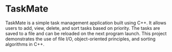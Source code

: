 # TaskMate
TaskMate is a simple task management application built using C++. It allows users to add, view, delete, and sort tasks based on priority. The tasks are saved to a file and can be reloaded on the next program launch. This project demonstrates the use of file I/O, object-oriented principles, and sorting algorithms in C++.
